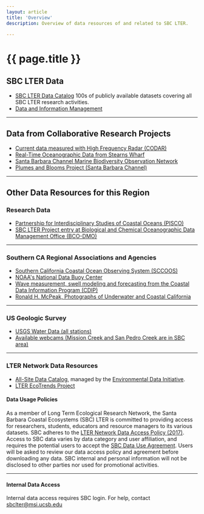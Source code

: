 ```yaml
---
layout: article
title: 'Overview'
description: Overview of data resources of and related to SBC LTER.

---
```


<h1>{{ page.title }}</h1>

<div id="main-container">
<div class="row">
<!-- fun stuff -->
<div class="col-md-9">

<h2 class="">SBC LTER Data</h2>
<ul>          
   <li class="">
       <a href="{{page.url}}catalog/search">SBC LTER Data Catalog</a> 100s of publicly available datasets covering all SBC LTER research activities.
   </li>
   <!-- possibly, quick search here -->
   <li class="">
       <a href="{{page.url}}management">Data and Information Management</a>
   </li>

   
<!-- these will be page-links when the main link above points to browse collections -->   
 <!--   <li class="">
	   <a href="">Search All SBC Data Holdings</a>
   </li>
   <li class="">
   	<a href="">SBC Signature Data</a>
   </li> -->
</ul>
<!-- <p>SBC LTER collects data on _ TO DOA brief description of the scope and type of data collected at a site.____
</p>
Contact information for the site’s information manager or link to the contact page of the site.
 -->

<hr/>
       
<h2>Data from Collaborative Research Projects</h2>
<ul>
  <li class="">
      <a href="http://www.icess.ucsb.edu/">Current data measured with High Frequency Radar (CODAR)</a> 
  </li>
  <li class="">
     <a href="{{page.url}}visuals/stearns-wharf">Real-Time Oceanographic Data from Stearns Wharf</a> 
  </li>
 <li class="">
    <a href="http://sbc.marinebon.org">Santa Barbara Channel Marine Biodiversity Observation Network</a> 
  </li>       
  <li class="">
    <a href="http://www.oceancolor.ucsb.edu/plumes_and_blooms/">Plumes and Blooms Project (Santa Barbara Channel)</a> 
  </li>
</ul>

<hr/>
<h2>Other Data Resources for this Region</h2>
<h3>Research Data</h3>
<ul>
   <li  class="">
    <a href="http://www.piscoweb.org">Partnership for Interdisciplinary Studies of Coastal Oceans (PISCO)</a>
  </li>
  <li class="">
    <a href="http://www.bco-dmo.org/project/2227">SBC LTER Project entry at Biological and Chemical Oceanographic Data Management Office (BCO-DMO)</a>
  </li>   
</ul>
<hr/>
<h3>Southern CA Regional Associations and Agencies</h3>
<ul>
 
  <li class="">
    <a href="http://sccoos.org" >Southern California Coastal Ocean Observing System (SCCOOS)</a>
  </li>
  <li class="">
    <a href="http://www.ndbc.noaa.gov" >NOAA's National Data Buoy Center</a>
  </li>
  <li class="">
    <a href="http://cdip.ucsd.edu">Wave measurement, swell
    modeling and forecasting from the Coastal Data Information Program (CDIP)</a> 
  </li>
  <!-- <li class="">
    <a href="http://marinelife.noaa.gov">Channel Islands Encyclopedia of the Sanctuary</a>
  </li>  -->
  <li class="">
     <a href="http://digital.library.ucsb.edu/collections/show/23">Ronald H. McPeak, Photographs of Underwater and Coastal California</a>
  </li>
  </ul>
  
  <hr/>
<h3>US Geologic Survey</h3>
<ul>
  <li class="">
    <a href="http://waterdata.usgs.gov">USGS Water Data (all stations)</a> 
  </li>
  <li class="">
    <a href="http://ca.water.usgs.gov/webcams">Available webcams (Mission Creek and San Pedro Creek are in SBC area)</a>
  </li>    
</ul>


  <hr/>
 <h3>LTER Network Data Resources</h3>
  <ul>
    <li class="">
      <a href="https://portal.lternet.edu" target="offline">All-Site Data Catalog</a>, managed by the
      <a href="https://environmentaldatainitiative.org">Environmental Data Initiative</a>.
    </li>
    <li class="">
      <a href="http://ecotrends.info" target="offline">LTER EcoTrends Project</a>
    </li>
</ul>
  </div> <!-- close col with all these links. -->
<!-- boring stuff -->
<div class="col-md-3">
<!-- policies -->
<h4>Data Usage Policies</h4>

<p class="small">
As a member of Long Term Ecological Research Network, the Santa Barbara Coastal Ecosystems (SBC) LTER 
is committed to providing access for researchers, students, educators and resource managers to its 
various datasets. SBC adheres to the <a href="https://lternet.edu/data-access-policy/" >LTER Network Data Access Policy (2017)</a>.
Access to SBC data varies by data category and user affiliation, and requires the potential users to 
accept the <a href="{{page.url}}policies">SBC Data Use Agreement</a>. 
Users will be asked to review our data access policy and agreement before downloading any data. 
SBC internal and personal information will not be disclosed to other parties nor used for promotional activities.
</p>

<hr/> 

<h4>Internal Data Access</h4>

 <p class="small"> Internal data access requires SBC login. For help, contact
   <a href="mailto:sbclter@msi.ucsb.edu" target="_blank">sbclter@msi.ucsb.edu</a> 
  <!--  or see <a href="{{page.url}}/internal_access">Instructions for accessing Internal Data</a>. -->
 </p>   
<!-- 
 <p class=""><a href="https://sbc.lternet.edu/internal">Login to Internal Data</a></p> 
-->
</div>
</div>
</div>


<link rel="stylesheet" href="https://use.fontawesome.com/releases/v5.3.1/css/all.css" integrity="sha384-mzrmE5qonljUremFsqc01SB46JvROS7bZs3IO2EmfFsd15uHvIt+Y8vEf7N7fWAU"
   crossorigin="anonymous">
<link href="/assets/css/custom/data/search.css" rel="stylesheet" type="text/css">
<link href="/assets/css/custom/data/auto-complete.scss" rel="stylesheet" type="text/css">
<script src="/assets/js/pasta/cors.js"></script>
<script src="/assets/js/pasta/pagination.js"></script>
<script src="/assets/js/pasta/auto-complete.min.js"></script>
<script src="/assets/js/pasta/ucsv-1.2.0.min.js"></script>
<script src="/assets/js/pasta/pasta_lookup.js"></script>
<script src="/assets/js/pasta/pasta.js"></script>


